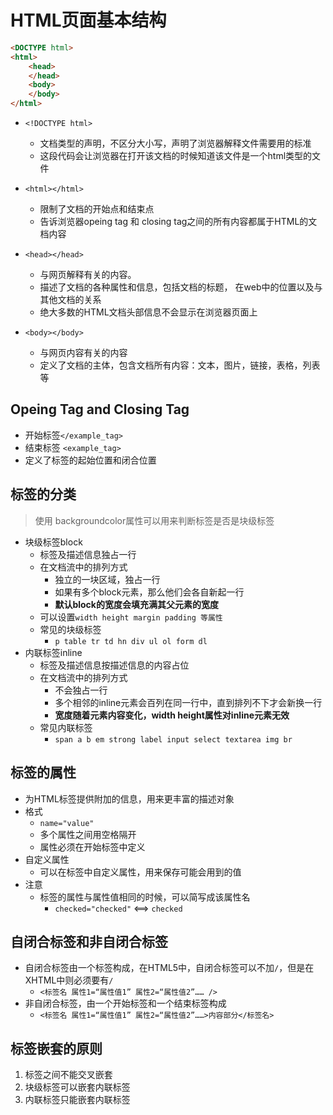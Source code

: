 # HTML页面基本结构


```html
<DOCTYPE html>
<html>
	<head>
	</head>
	<body>
	</body>
</html>
```

- `<!DOCTYPE html>`
	- 文档类型的声明，不区分大小写，声明了浏览器解释文件需要用的标准
	- 这段代码会让浏览器在打开该文档的时候知道该文件是一个html类型的文件
	
- `<html></html>`
	- 限制了文档的开始点和结束点
	-  告诉浏览器opeing tag<html> 和 closing tag</html>之间的所有内容都属于HTML的文档内容
	
- `<head></head>`
	- 与网页解释有关的内容。
	- 描述了文档的各种属性和信息，包括文档的标题，   在web中的位置以及与其他文档的关系
	- 绝大多数的HTML文档头部信息不会显示在浏览器页面上 

- `<body></body>`
	- 与网页内容有关的内容
	- 定义了文档的主体，包含文档所有内容：文本，图片，链接，表格，列表等

## Opeing Tag  and  Closing Tag
- 开始标签`</example_tag>`
- 结束标签 `<example_tag>`
- 定义了标签的起始位置和闭合位置


## 标签的分类
> 使用 backgroundcolor属性可以用来判断标签是否是块级标签

- 块级标签block
	- 标签及描述信息独占一行
	- 在文档流中的排列方式
		- 独立的一块区域，独占一行
		- 如果有多个block元素，那么他们会各自新起一行
		- __默认block的宽度会填充满其父元素的宽度__
	- 可以设置`width height margin padding 等属性` 
	- 常见的块级标签
		- `p table tr td hn div ul ol form dl `
- 内联标签inline
	- 标签及描述信息按描述信息的内容占位
	- 在文档流中的排列方式
		- 不会独占一行
		- 多个相邻的inline元素会百列在同一行中，直到排列不下才会新换一行
		- __宽度随着元素内容变化，width height属性对inline元素无效__
	- 常见内联标签
		- `span a b em strong label input select textarea img br` 

## 标签的属性
- 为HTML标签提供附加的信息，用来更丰富的描述对象
- 格式
	- `name="value"`
	- 多个属性之间用空格隔开
	- 属性必须在开始标签中定义
- 自定义属性
	- 可以在标签中自定义属性，用来保存可能会用到的值
- 注意
	- 标签的属性与属性值相同的时候，可以简写成该属性名
		- `checked="checked"`  <==> `checked`


## 自闭合标签和非自闭合标签
- 自闭合标签由一个标签构成，在HTML5中，自闭合标签可以不加`/`，但是在XHTML中则必须要有`/`
	- `<标签名 属性1=“属性值1” 属性2=“属性值2”…… />`
- 非自闭合标签，由一个开始标签和一个结束标签构成
	- `<标签名 属性1=“属性值1” 属性2=“属性值2”……>内容部分</标签名>`


## 标签嵌套的原则
1. 标签之间不能交叉嵌套
2. 块级标签可以嵌套内联标签
3. 内联标签只能嵌套内联标签








